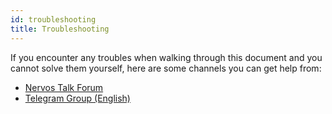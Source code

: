 ```yaml
---
id: troubleshooting
title: Troubleshooting
---
```


If you encounter any troubles when walking through this document and you cannot solve them yourself, here are some channels you can get help from:

* [Nervos Talk Forum](https://talk.nervos.org/c/qa)
* [Telegram Group (English)](https://t.me/nervosnetwork)

